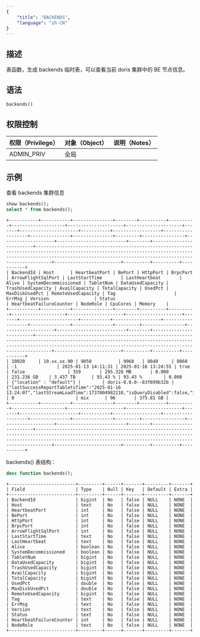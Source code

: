 ```yaml
---
{
    "title": "BACKENDS",
    "language": "zh-CN"
}
---
```


<!--
Licensed to the Apache Software Foundation (ASF) under one
or more contributor license agreements.  See the NOTICE file
distributed with this work for additional information
regarding copyright ownership.  The ASF licenses this file
to you under the Apache License, Version 2.0 (the
"License"); you may not use this file except in compliance
with the License.  You may obtain a copy of the License at

  http://www.apache.org/licenses/LICENSE-2.0

Unless required by applicable law or agreed to in writing,
software distributed under the License is distributed on an
"AS IS" BASIS, WITHOUT WARRANTIES OR CONDITIONS OF ANY
KIND, either express or implied.  See the License for the
specific language governing permissions and limitations
under the License.
-->

## 描述

表函数，生成 backends 临时表，可以查看当前 doris 集群中的 BE 节点信息。

## 语法
```sql
backends()
```

## 权限控制

| 权限（Privilege） | 对象（Object） | 说明（Notes） |
| :----------------|:-----------| :------------ |
| ADMIN_PRIV       | 全局         |               |

## 示例
查看 backends 集群信息
```sql
show backends();
select * from backends();
```

```text
+-----------+-----------+---------------+--------+----------+----------+--------------------+---------------------+---------------------+-------+----------------------+-----------+------------------+-------------------+---------------+---------------+---------+----------------+--------------------+--------------------------+--------+-------------------------+------------------------------------------------------------------------------------------------------------------------------------------------------------------------------------------------------------------------+-------------------------+----------+----------+-----------+
| BackendId | Host      | HeartbeatPort | BePort | HttpPort | BrpcPort | ArrowFlightSqlPort | LastStartTime       | LastHeartbeat       | Alive | SystemDecommissioned | TabletNum | DataUsedCapacity | TrashUsedCapacity | AvailCapacity | TotalCapacity | UsedPct | MaxDiskUsedPct | RemoteUsedCapacity | Tag                      | ErrMsg | Version                 | Status                                                                                                                                                                                                                 | HeartbeatFailureCounter | NodeRole | CpuCores | Memory    |
+-----------+-----------+---------------+--------+----------+----------+--------------------+---------------------+---------------------+-------+----------------------+-----------+------------------+-------------------+---------------+---------------+---------+----------------+--------------------+--------------------------+--------+-------------------------+------------------------------------------------------------------------------------------------------------------------------------------------------------------------------------------------------------------------+-------------------------+----------+----------+-----------+
| 10020     | 10.xx.xx.90 | 9050          | 9060   | 8040     | 8060     | -1               | 2025-01-13 14:11:31 | 2025-01-16 13:24:55 | true  | false                | 359       | 295.328 MB       | 0.000             | 231.236 GB    | 3.437 TB      | 93.43 % | 93.43 %        | 0.000              | {"location" : "default"} |        | doris-0.0.0--83f899b32b | {"lastSuccessReportTabletsTime":"2025-01-16 13:24:07","lastStreamLoadTime":1737004982210,"isQueryDisabled":false,"isLoadDisabled":false,"isActive":true,"currentFragmentNum":0,"lastFragmentUpdateTime":1737004982195} | 0                       | mix      | 96       | 375.81 GB |
+-----------+-----------+---------------+--------+----------+----------+--------------------+---------------------+---------------------+-------+----------------------+-----------+------------------+-------------------+---------------+---------------+---------+----------------+--------------------+--------------------------+--------+-------------------------+------------------------------------------------------------------------------------------------------------------------------------------------------------------------------------------------------------------------+-------------------------+----------+----------+-----------+
```

backends() 表结构：
```sql
desc function backends();
```

```text
+-------------------------+---------+------+-------+---------+-------+
| Field                   | Type    | Null | Key   | Default | Extra |
+-------------------------+---------+------+-------+---------+-------+
| BackendId               | bigint  | No   | false | NULL    | NONE  |
| Host                    | text    | No   | false | NULL    | NONE  |
| HeartbeatPort           | int     | No   | false | NULL    | NONE  |
| BePort                  | int     | No   | false | NULL    | NONE  |
| HttpPort                | int     | No   | false | NULL    | NONE  |
| BrpcPort                | int     | No   | false | NULL    | NONE  |
| ArrowFlightSqlPort      | int     | No   | false | NULL    | NONE  |
| LastStartTime           | text    | No   | false | NULL    | NONE  |
| LastHeartbeat           | text    | No   | false | NULL    | NONE  |
| Alive                   | boolean | No   | false | NULL    | NONE  |
| SystemDecommissioned    | boolean | No   | false | NULL    | NONE  |
| TabletNum               | bigint  | No   | false | NULL    | NONE  |
| DataUsedCapacity        | bigint  | No   | false | NULL    | NONE  |
| TrashUsedCapacity       | bigint  | No   | false | NULL    | NONE  |
| AvailCapacity           | bigint  | No   | false | NULL    | NONE  |
| TotalCapacity           | bigint  | No   | false | NULL    | NONE  |
| UsedPct                 | double  | No   | false | NULL    | NONE  |
| MaxDiskUsedPct          | double  | No   | false | NULL    | NONE  |
| RemoteUsedCapacity      | bigint  | No   | false | NULL    | NONE  |
| Tag                     | text    | No   | false | NULL    | NONE  |
| ErrMsg                  | text    | No   | false | NULL    | NONE  |
| Version                 | text    | No   | false | NULL    | NONE  |
| Status                  | text    | No   | false | NULL    | NONE  |
| HeartbeatFailureCounter | int     | No   | false | NULL    | NONE  |
| NodeRole                | text    | No   | false | NULL    | NONE  |
+-------------------------+---------+------+-------+---------+-------+
```